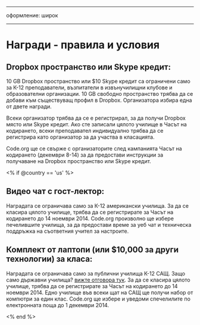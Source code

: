 * * *

оформление: широк

* * *

# Награди - правила и условия

## Dropbox пространство или Skype кредит:

10 GB Dropbox пространство или $10 Skype кредит са ограничени само за К-12 преподаватели, възпитатели в извънучилищни клубове и образователни организации. 10 GB свободно пространство трябва да се добави към съществуващ профил в Dropbox. Организатора избира една от двете награди.

Всеки организатор трябва да се е регистрирал, за да получи Dropbox място или Skype кредит. Ако сте записали цялото училище в Часът на кодирането, всеки преподавател индивидуално трябва да се регистрира като организатор за да участва в класацията.

Code.org ще се свърже с организаторите след кампанията Часът на кодирането (декември 8-14) за да предостави инструкции за получаване на Dropbox пространство или Skype кредит.

<% if @country == 'us' %>

## Видео чат с гост-лектор:

Наградата се ограничава само за К-12 американски училища. За да се класира цялото училище, трябва да се регистрирате за Часът на кодирането до 14 ноември 2014. Code.org произволно ще избере печелившите училища, за да предостави време за уеб чат и техническа поддръжка на съответния учител за настроите.

## Комплект от лаптопи (или $10,000 за други технологии) за класа:

Наградата се ограничава само за публични училища К-12 САЩ. Защо само държавни училища? [ вижте отговора тук](http://www.hourofcode.com/us#faq). За да се класира цялото училище, трябва да се регистрирате за Часът на кодирането до 14 ноември 2014. Едно училище във всеки щат на САЩ ще получи набор от компютри за един клас. Code.org ще избере и уведоми спечелилите по електронната поща до 1 декември 2014.

<% end %>